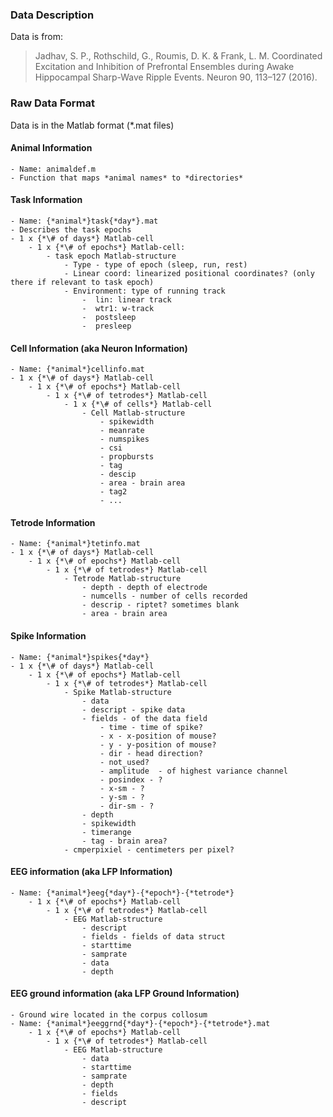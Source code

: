 ### Data Description

Data is from:
> Jadhav, S. P., Rothschild, G., Roumis, D. K. & Frank, L. M. Coordinated Excitation and Inhibition of Prefrontal Ensembles during Awake Hippocampal Sharp-Wave Ripple Events. Neuron 90, 113–127 (2016).

### Raw Data Format
Data is in the Matlab format (\*.mat files)

#### Animal Information ####
    - Name: animaldef.m
    - Function that maps *animal names* to *directories*
#### Task Information
    - Name: {*animal*}task{*day*}.mat
    - Describes the task epochs
    - 1 x {*\# of days*} Matlab-cell
        - 1 x {*\# of epochs*} Matlab-cell:
            - task epoch Matlab-structure
                - Type - type of epoch (sleep, run, rest)
                - Linear coord: linearized positional coordinates? (only there if relevant to task epoch)
                - Environment: type of running track
                    -  lin: linear track
                    -  wtr1: w-track
                    -  postsleep
                    -  presleep
#### Cell Information (aka Neuron Information) ####
    - Name: {*animal*}cellinfo.mat
    - 1 x {*\# of days*} Matlab-cell
        - 1 x {*\# of epochs*} Matlab-cell
            - 1 x {*\# of tetrodes*} Matlab-cell
                - 1 x {*\# of cells*} Matlab-cell
                    - Cell Matlab-structure
                        - spikewidth
                        - meanrate
                        - numspikes
                        - csi
                        - propbursts
                        - tag
                        - descip
                        - area - brain area
                        - tag2
                        - ...
#### Tetrode Information ####
    - Name: {*animal*}tetinfo.mat
    - 1 x {*\# of days*} Matlab-cell
        - 1 x {*\# of epochs*} Matlab-cell
            - 1 x {*\# of tetrodes*} Matlab-cell
                - Tetrode Matlab-structure
                    - depth - depth of electrode
                    - numcells - number of cells recorded
                    - descrip - riptet? sometimes blank
                    - area - brain area
#### Spike Information ####
    - Name: {*animal*}spikes{*day*}
    - 1 x {*\# of days*} Matlab-cell
        - 1 x {*\# of epochs*} Matlab-cell
            - 1 x {*\# of tetrodes*} Matlab-cell
                - Spike Matlab-structure
                    - data
                    - descript - spike data
                    - fields - of the data field
                        - time - time of spike?
                        - x - x-position of mouse?
                        - y - y-position of mouse?
                        - dir - head direction?
                        - not_used?
                        - amplitude  - of highest variance channel
                        - posindex - ?
                        - x-sm - ?
                        - y-sm - ?
                        - dir-sm - ?
                    - depth
                    - spikewidth
                    - timerange
                    - tag - brain area?
                - cmperpixiel - centimeters per pixel?
#### EEG information (aka LFP Information) ####
    - Name: {*animal*}eeg{*day*}-{*epoch*}-{*tetrode*}
        - 1 x {*\# of epochs*} Matlab-cell
            - 1 x {*\# of tetrodes*} Matlab-cell
                - EEG Matlab-structure
                    - descript
                    - fields - fields of data struct
                    - starttime
                    - samprate
                    - data
                    - depth
#### EEG ground information (aka LFP Ground Information) ####
    - Ground wire located in the corpus collosum
    - Name: {*animal*}eeggrnd{*day*}-{*epoch*}-{*tetrode*}.mat
        - 1 x {*\# of epochs*} Matlab-cell
            - 1 x {*\# of tetrodes*} Matlab-cell
                - EEG Matlab-structure
                    - data
                    - starttime
                    - samprate
                    - depth
                    - fields
                    - descript
